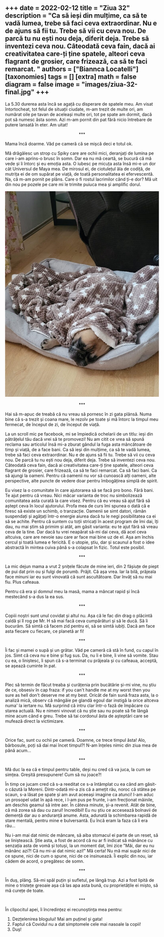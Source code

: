 
+++
date = 2022-02-12
title = "Ziua 32"
description = "Ca să ieși din mulțime, ca să te vadă lumea, trebe să faci ceva extraordinar. Nu e de ajuns să fii tu. Trebe să vii cu ceva nou. De parcă tu nu ești nou deja, diferit deja. Trebe să inventezi ceva nou. Câteodată ceva fain, dacă ai creativitatea care-ți ține spatele, alteori ceva flagrant de grosier, care frizează, ca să te faci remarcat. "
authors = ["Biannca Locatelli"]
[taxonomies]
tags = []
[extra]
math = false
diagram = false
image = "images/ziua-32-final.jpg"
+++
---

La 5.30 durerea asta încă se agață cu disperare de spatele meu. Am visat întortocheat, tot felul de situații ciudate, m-am trezit de multe ori, am numărat oile pe tavan de aceleași multe ori, tot pe spate am dormit, dacă pot să numesc ăsta somn. Azi m-am pornit din pat fără nicio întrebare de putere lansată în eter. Am uitat!

<p style="text-align: center;">***</p>

Mama încă doarme. Văd pe cameră că se mișcă deci e totul ok.

Mă drăgălesc un strop cu Spiky care are ochii mici, deranjați de lumina pe care i-am aprins-o brusc în somn. Dar ea nu mă ceartă, se bucură că mă vede și îi întorc și eu emoția asta. O iubesc pe micuța asta însă mi-e un dor cât Universul de Maya mea. De mirosul ei, de ciotulețul ăla de codiță, de mutrița ei de om supărat pe viață, de toată personalitatea ei efervescentă. Na, că m-am pornit pe plâns. Care o fi rostul lacrimilor când ți-e dor? Mă uit din nou pe pozele pe care mi le trimite puiuca mea și amplific dorul.


<div class="flex justify-center">
  <img src="images/ziua-32-Maya-768x1024.jpeg" />
</div>

<p style="text-align: center;">***</p>

Hai să m-apuc de treabă că nu vreau să pornesc în zi gata plânsă. Numa bine că s-a trezit și coana mare, le rezolv pe toate și mă întorc la timpul meu fermecat, de început de zi, de început de viață.

La un scroll mic pe facebook, mi se împiedică ochelarii de un titlu: ieși din pătrățelul tău dacă vrei să te promovezi! Nu am citit ce vrea să spună reclama sau articolul însă mi-a zburat gândul la fuga asta mâncătoare de timp și viață, de a face bani. Ca să ieși din mulțime, ca să te vadă lumea, trebe să faci ceva extraordinar. Nu e de ajuns să fii tu. Trebe să vii cu ceva nou. De parcă tu nu ești nou deja, diferit deja. Trebe să inventezi ceva nou. Câteodată ceva fain, dacă ai creativitatea care-ți ține spatele, alteori ceva flagrant de grosier, care frizează, ca să te faci remarcat. Ca să faci bani. Ca să ajungi la oameni. Pentru că oamenii nu vor să cunoască alți oameni, alte perspective, alte puncte de vedere doar pentru îmbogățirea simplă de spirit.

Eu visez la o comunitate în care ajutorarea să se facă pro bono. Fără bani. Te ajut pentru că vreau. Nici măcar varianta de troc nu simbolizează comunitatea asta curată la care visez. Pentru că eu vreau să ajut fără să aștept ceva în locul ajutorului. Profa mea de curs îmi spunea o dată că e firesc să existe un schimb, o tranzacție. Oamenii se simt datori, rămân suspendați și agățați într-o energie aiurea dacă tu le negi posibilitatea ca ei să se achite. Pentru că suntem cu toții stricați în acest program de îmi dai, îți dau, nu mai știm să primim și atât, am găsit varianta: eu te ajut fără să vreau ceva de la tine. Dar dacă tu vrei neapărat să-mi dai ceva, dă acel ceva altcuiva, care are nevoie sau care ar face mai bine uz de el. Așa am închis cercul și toată lumea e fericită. E o utopie, știu, dar și scaunul a fost o idee abstractă în mintea cuiva până s-a colapsat în fizic. Totul este posibil.

<p style="text-align: center;">***</p>

La mic dejun mama a vrut 2 șnițele făcute de mine ieri, din 2 fâșiuțe de piept de pui dat prin ou și fulgi de porumb. Prăjit. Că așa vrea. Iar la bilă, prăjeala face minuni iar eu sunt vinovată că sunt ascultătoare. Dar învăț să nu mai fiu. Plus cafeaua.

Pentru că era și domnul meu la masă, mama a mâncat rapid și încă mestecând s-a dus la ea sus.

<p style="text-align: center;">***</p>

Copiii noștri sunt unul covidat și altul nu. Așa că le fac din drag o plăcintă caldă și îl rog pe Mr. H să mai facă ceva cumpărături și să le ducă. Să îi bucurăm. Să simtă că facem zid pentru ei, să se simtă iubiți. Dacă am face asta fiecare cu fiecare, ce planetă ar fi!

<p style="text-align: center;">***</p>

Îi fac și mamei o supă și un grătar. Văd pe cameră că stă în fund, cu capul în jos. Simt că ceva nu e bine și fug sus. Da, nu îi e bine, îi vine să vomite. Stau cu ea, o liniștesc, îi spun că s-a terminat cu prăjeala și cu cafeaua, acceptă, se așează cuminte în pat.

<p style="text-align: center;">***</p>

Plec să termin de făcut treaba și curățenia prin bucătărie și-mi vine, nu știu de ce, obsesiv în cap fraza: if you can't handle me at my worst then you sure as hell don't deserve me at my best. Oricât de fain sună fraza asta, la o analiză mică, observ că mângâie pe glandă egoul dar instigă la orice altceva numa' la iertare nu. Mă surprind că intru clar într-o fază de împăcare cu starea actuală. Nu e nimeni vinovat că nu știe sau nu poate să fie lângă mine acum când e greu. Trebe să tai cordonul ăsta de așteptări care se mufează direct la victimizare.

<p style="text-align: center;">***</p>

Orice fac, sunt cu ochii pe cameră. Doamne, ce trece timpul ăsta! Alo, bărbosule, poți să dai mai încet timpul?! N-am înțeles nimic din ziua mea de până acum…

<p style="text-align: center;">***</p>

Mă duc la ea că e timpul pentru table, deși nu cred că va juca, la cum se simțea. Greșită presupunere! Cum să nu joace?!

În timp ce jucam cred că s-a reeditat ce s-a întâmplat cu ea când am găsit-o căzută la Moreni. Dintr-odată mi-a zis că a amețit rău, noroc că stătea pe scaun, s-a lăsat pe spate și am avut aceeași imagine ca atunci! I-am aduc un prosopel udat în apă rece, i l-am pus pe frunte, i-am frecționat mâinile, am deschis geamul să intre aer. În câteva minute, și-a revenit. Atât de bine, că mă zorea să dau cu zarul! Incredibil! Eu nu știu ce accesează bolnavii de demență dar au o anduranță anume. Asta, adunată la schimbarea rapidă de stare mentală, pentru mine e bulversantă. Eu încă eram la faza că îi era rău…

Nu i-am mai dat nimic de mâncare, să aiba stomacul ei parte de un reset, să se liniștească. Știe asta, a fost de acord că nu ar fi indicat să mănânce cu senzația asta de vomă și totuși, la un moment dat, îmi zice "Măi, dar eu nu mănânc azi?! Că nu mi-ai dat nimic azi!" Mă certa! Nu mă mai supăr nici de ce spune, nici de cum o spune, nici de ce insinuează. Îi explic din nou, iar cădem de acord, o pregătesc de somn.

<p style="text-align: center;">***</p>

În duș, plâng. Să-mi spăl puțin și sufletul, pe lângă trup. Azi a fost lipită de mine o tristețe greoaie așa că las apa asta bună, cu proprietățile ei mișto, să mă curețe de toate.

<p style="text-align: center;">***</p>

În clipocitul apei, îi încredințez ei recunoștința mea pentru:
1. Dezțelenirea blogului! Mai am puținel și gata!
2. Faptul că Covidul nu a dat simptomele cele mai nasoale la copii!
3. Duș!

